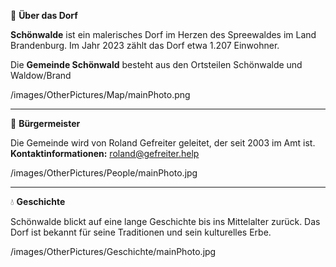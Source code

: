 <!-- UEBERDORF_NAME_START -->
📍 **Über das Dorf**
<!-- UEBERDORF_NAME_END -->
<!-- UEBERDORF_TEXT_START -->
**Schönwalde** ist ein malerisches Dorf im Herzen des Spreewaldes im Land
Brandenburg. Im Jahr 2023 zählt das Dorf etwa 1.207 Einwohner.    
    

Die **Gemeinde Schönwald** besteht aus den Ortsteilen Schönwalde und Waldow/Brand
<!-- UEBERDORF_TEXT_END -->
<!-- UEBERDORF_PHOTO_START -->
/images/OtherPictures/Map/mainPhoto.png
<!-- UEBERDORF_PHOTO_END -->


---


<!-- BUERGERMEISTER_NAME_START -->
👤 **Bürgermeister**
<!-- BUERGERMEISTER_NAME_END -->
<!-- BUERGERMEISTER_TEXT_START -->
Die Gemeinde wird von Roland Gefreiter geleitet, der seit 2003 im Amt ist. **Kontaktinformationen:**  roland@gefreiter.help

<!-- BUERGERMEISTER_TEXT_END -->
<!-- BUERGERMEISTER_PHOTO_START -->
/images/OtherPictures/People/mainPhoto.jpg
<!-- BUERGERMEISTER_PHOTO_END -->


---


<!-- GESCHICHTE_NAME_START -->
💧 **Geschichte**
<!-- GESCHICHTE_NAME_END -->
<!-- GESCHICHTE_TEXT_START -->
Schönwalde blickt auf eine lange Geschichte bis ins Mittelalter zurück. Das Dorf ist bekannt für seine Traditionen und sein kulturelles Erbe.
<!-- GESCHICHTE_TEXT_END -->
<!-- GESCHICHTE_PHOTO_START -->
/images/OtherPictures/Geschichte/mainPhoto.jpg
<!-- GESCHICHTE_PHOTO_END -->

